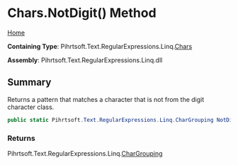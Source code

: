 # Chars\.NotDigit\(\) Method

[Home](../../../../../../README.md)

**Containing Type**: Pihrtsoft\.Text\.RegularExpressions\.Linq\.[Chars](../README.md)

**Assembly**: Pihrtsoft\.Text\.RegularExpressions\.Linq\.dll

## Summary

Returns a pattern that matches a character that is not from the digit character class\.

```csharp
public static Pihrtsoft.Text.RegularExpressions.Linq.CharGrouping NotDigit()
```

### Returns

Pihrtsoft\.Text\.RegularExpressions\.Linq\.[CharGrouping](../../CharGrouping/README.md)

